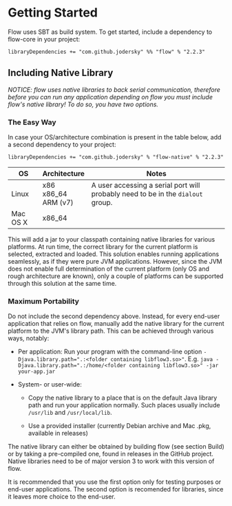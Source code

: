 # Getting Started
Flow uses SBT as build system. To get started, include a dependency to flow-core in your project:

    libraryDependencies += "com.github.jodersky" %% "flow" % "2.2.3"

## Including Native Library
*NOTICE: flow uses native libraries to back serial communication, therefore before you can run any application depending on flow you must include flow's native library! To do so, you have two options.*

### The Easy Way
In case your OS/architecture combination is present in the table below, add a second dependency to your project:

    libraryDependencies += "com.github.jodersky" % "flow-native" % "2.2.3"

| OS                | Architecture                | Notes                                                                           |
|-------------------|-----------------------------|---------------------------------------------------------------------------------|
| Linux             | x86<br/>x86_64<br/>ARM (v7) | A user accessing a serial port will probably need to be in the `dialout` group. |
| Mac OS X          | x86_64                      |                                                                                 |

This will add a jar to your classpath containing native libraries for various platforms. At run time, the correct library for the current platform is selected, extracted and loaded. This solution enables running applications seamlessly, as if they were pure JVM applications.
However, since the JVM does not enable full determination of the current platform (only OS and rough architecture are known), only a couple of platforms can be supported through this solution at the same time.

### Maximum Portability
Do not include the second dependency above. Instead, for every end-user application that relies on flow, manually add the native library for the current platform to the JVM's library path. This can be achieved through various ways, notably:

- Per application:
  Run your program with the command-line option ```-Djava.library.path=".:<folder containing libflow3.so>"```. E.g. ```java -Djava.library.path=".:/home/<folder containing libflow3.so>" -jar your-app.jar```

- System- or user-wide:

	- Copy the native library to a place that is on the default Java library path and run your application normally. Such places usually include `/usr/lib` and `/usr/local/lib`.

	- Use a provided installer (currently Debian archive and Mac .pkg, available in releases)

The native library can either be obtained by building flow (see section Build) or by taking a pre-compiled one, found in releases in the GitHub project. Native libraries need to be of major version 3 to work with this version of flow.


It is recommended that you use the first option only for testing purposes or end-user applications. The second option is recomended for libraries, since it leaves more choice to the end-user.
